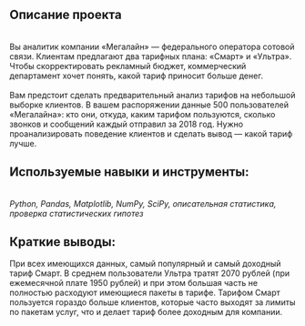## Описание проекта
<br>Вы аналитик компании «Мегалайн» — федерального оператора сотовой связи. Клиентам предлагают два тарифных плана: «Смарт» и «Ультра». Чтобы скорректировать рекламный бюджет, коммерческий департамент хочет понять, какой тариф приносит больше денег.<br>
<br>Вам предстоит сделать предварительный анализ тарифов на небольшой выборке клиентов. В вашем распоряжении данные 500 пользователей «Мегалайна»: кто они, откуда, каким тарифом пользуются, сколько звонков и сообщений каждый отправил за 2018 год. Нужно проанализировать поведение клиентов и сделать вывод — какой тариф лучше.
 ## Используемые навыки и инструменты:<br>
<br> *Python, Pandas, Matplotlib, NumPy, SciPy, описательная статистика, проверка статистических гипотез*<br>
 ## Краткие выводы: <br>
При всех имеющихся данных, самый популярный и самый доходный тариф Смарт. В среднем пользователи Ультра тратят 2070 рублей (при ежемесячной плате 1950 рублей) и при этом большая часть не полностью расходуют имеющиеся пакеты в тарифе. Тарифом Смарт пользуется гораздо больше клиентов, которые часто выходят за лимиты по пакетам услуг, что и делает тариф более доходным для компании.

